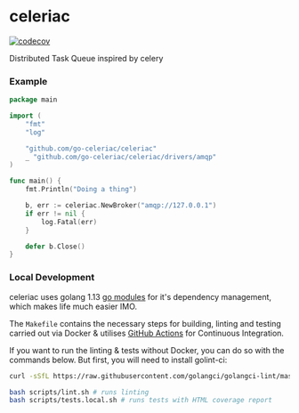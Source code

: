 # celeriac

[![codecov](https://codecov.io/gh/go-celeriac/celeriac/branch/master/graph/badge.svg)](https://codecov.io/gh/go-celeriac/celeriac)

Distributed Task Queue inspired by celery

### Example
```go
package main

import (
	"fmt"
	"log"

	"github.com/go-celeriac/celeriac"
	_ "github.com/go-celeriac/celeriac/drivers/amqp"
)

func main() {
	fmt.Println("Doing a thing")

	b, err := celeriac.NewBroker("amqp://127.0.0.1")
	if err != nil {
		log.Fatal(err)
	}

	defer b.Close()
}
```

### Local Development
celeriac uses golang 1.13 [go modules](https://github.com/golang/go/wiki/Modules) for it's dependency management, which makes life much easier IMO.

The `Makefile` contains the necessary steps for building, linting and testing carried out via Docker & utilises [GitHub Actions](https://github.com/go-celeriac/celeriac/actions) for Continuous Integration.

If you want to run the linting & tests without Docker, you can do so with the commands below. But first, you will need to install golint-ci:

```bash
curl -sSfL https://raw.githubusercontent.com/golangci/golangci-lint/master/install.sh | sh -s -- -b $(go env GOPATH)/bin v1.22.2
```

```bash
bash scripts/lint.sh # runs linting
bash scripts/tests.local.sh # runs tests with HTML coverage report
```